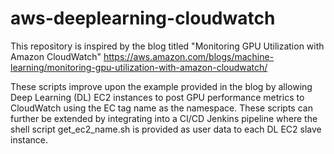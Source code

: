 # aws-deeplearning-cloudwatch

This repository is inspired by the blog titled "Monitoring GPU Utilization with Amazon CloudWatch"
https://aws.amazon.com/blogs/machine-learning/monitoring-gpu-utilization-with-amazon-cloudwatch/

These scripts improve upon the example provided in the blog by allowing Deep Learning (DL) EC2 instances to post GPU performance metrics to CloudWatch using the EC tag name as the namespace. These scripts can further be extended by integrating into a CI/CD Jenkins pipeline where the shell script get_ec2_name.sh is provided as user data to each DL EC2 slave instance.
